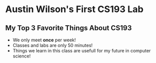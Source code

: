 # Austin Wilson's First CS193 Lab

## My Top 3 Favorite Things About CS193

- We only meet **once** per week!
- Classes and labs are only 50 minutes!
- Things we learn in this class are usefull for my future in computer science!
